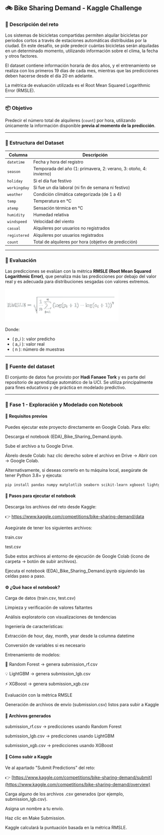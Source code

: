 ## 🚲 Bike Sharing Demand - Kaggle Challenge

### 📌 Descripción del reto
Los sistemas de bicicletas compartidas permiten alquilar bicicletas por periodos cortos a través de estaciones automáticas distribuidas por la ciudad. En este desafío, se pide predecir cuántas bicicletas serán alquiladas en un determinado momento, utilizando información sobre el clima, la fecha y otros factores.

El dataset contiene información horaria de dos años, y el entrenamiento se realiza con los primeros 19 días de cada mes, mientras que las predicciones deben hacerse desde el día 20 en adelante.

La métrica de evaluación utilizada es el Root Mean Squared Logarithmic Error (RMSLE).

---

### 📦 Objetivo

Predecir el número total de alquileres (`count`) por hora, utilizando únicamente la información disponible **previa al momento de la predicción**.

---

### 📁 Estructura del Dataset

| Columna      | Descripción |
|--------------|-------------|
| `datetime`   | Fecha y hora del registro |
| `season`     | Temporada del año (1: primavera, 2: verano, 3: otoño, 4: invierno) |
| `holiday`    | Si el día fue festivo |
| `workingday` | Si fue un día laboral (ni fin de semana ni festivo) |
| `weather`    | Condición climática categorizada (de 1 a 4) |
| `temp`       | Temperatura en °C |
| `atemp`      | Sensación térmica en °C |
| `humidity`   | Humedad relativa |
| `windspeed`  | Velocidad del viento |
| `casual`     | Alquileres por usuarios no registrados |
| `registered` | Alquileres por usuarios registrados |
| `count`      | Total de alquileres por hora (objetivo de predicción) |

---

### 🧪 Evaluación

Las predicciones se evalúan con la métrica **RMSLE (Root Mean Squared Logarithmic Error)**, que penaliza más las predicciones por debajo del valor real y es adecuada para distribuciones sesgadas con valores extremos.

![Captura de la formula RMSLE](RMSLE.png)

Donde:
- \( p_i \): valor predicho
- \( a_i \): valor real
- \( n \): número de muestras

---

### 🔗 Fuente del dataset

El conjunto de datos fue provisto por **Hadi Fanaee Tork** y es parte del repositorio de aprendizaje automático de la UCI. Se utiliza principalmente para fines educativos y de práctica en modelado predictivo.

---

### 🧪 Fase 1 - Exploración y Modelado con Notebook

#### 🔧 Requisitos previos

Puedes ejecutar este proyecto directamente en Google Colab. Para ello:

Descarga el notebook (EDA)_Bike_Sharing_Demand.ipynb.

Sube el archivo a tu Google Drive.

Ábrelo desde Colab: haz clic derecho sobre el archivo en Drive → Abrir con → Google Colab.

Alternativamente, si deseas correrlo en tu máquina local, asegúrate de tener Python 3.8+ y ejecuta:

```bash
pip install pandas numpy matplotlib seaborn scikit-learn xgboost lightgbm
```

#### 📝 Pasos para ejecutar el notebook

Descarga los archivos del reto desde Kaggle:

👉 https://www.kaggle.com/competitions/bike-sharing-demand/data

Asegúrate de tener los siguientes archivos:

train.csv

test.csv

Sube estos archivos al entorno de ejecución de Google Colab (ícono de carpeta → botón de subir archivos).

Ejecuta el notebook (EDA)_Bike_Sharing_Demand.ipynb siguiendo las celdas paso a paso.

#### ⚙️ ¿Qué hace el notebook?

Carga de datos (train.csv, test.csv)

Limpieza y verificación de valores faltantes

Análisis exploratorio con visualizaciones de tendencias

Ingeniería de características:

Extracción de hour, day, month, year desde la columna datetime

Conversión de variables si es necesario

Entrenamiento de modelos:

🎲 Random Forest → genera submission_rf.csv

💡 LightGBM → genera submission_lgb.csv

⚡ XGBoost → genera submission_xgb.csv

Evaluación con la métrica RMSLE

Generación de archivos de envío (submission.csv) listos para subir a Kaggle

#### 📂 Archivos generados
submission_rf.csv → predicciones usando Random Forest

submission_lgb.csv → predicciones usando LightGBM

submission_xgb.csv → predicciones usando XGBoost

#### 🚀 Cómo subir a Kaggle
Ve al apartado "Submit Predictions" del reto:

👉 [https://www.kaggle.com/competitions/bike-sharing-demand/submit](https://www.kaggle.com/competitions/bike-sharing-demand/overview)

Carga alguno de los archivos .csv generados (por ejemplo, submission_lgb.csv).

Asigna un nombre a tu envío.

Haz clic en Make Submission.

Kaggle calculará la puntuación basada en la métrica RMSLE.
